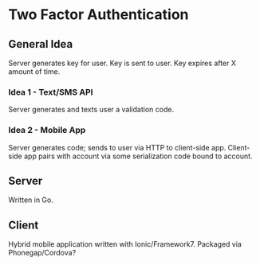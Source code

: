 # Two Factor Authentication

## General Idea
Server generates key for user. Key is sent to user. Key expires after X amount of time.

### Idea 1 - Text/SMS API
Server generates and texts user a validation code.

### Idea 2 - Mobile App
Server generates code; sends to user via HTTP to client-side app.
Client-side app pairs with account via some serialization code bound to account.

## Server 
Written in Go.

## Client
Hybrid mobile application written with Ionic/Framework7. Packaged via Phonegap/Cordova?
